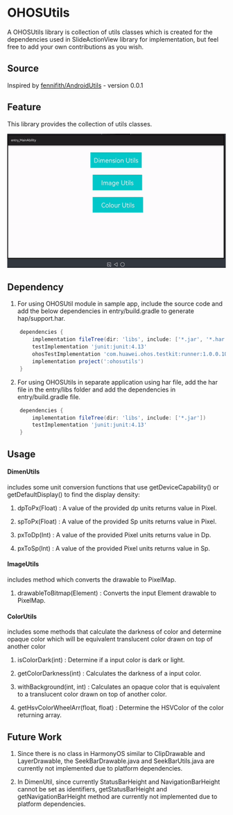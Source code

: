 # OHOSUtils

A OHOSUtils library is collection of utils classes which is created for the dependencies used in SlideActionView library for implementation, but feel free to add your own contributions as you wish.

## Source
Inspired by [fennifith/AndroidUtils](https://github.com/fennifith/AndroidUtils) - version 0.0.1

## Feature
This library provides the collection of utils classes.

![](screenshots/ohosutilsgif.gif)
## Dependency
1. For using OHOSUtil module in sample app, include the source code and add the below dependencies in entry/build.gradle to generate hap/support.har.
```groovy
	dependencies {
        implementation fileTree(dir: 'libs', include: ['*.jar', '*.har'])
        testImplementation 'junit:junit:4.13'
        ohosTestImplementation 'com.huawei.ohos.testkit:runner:1.0.0.100'
        implementation project(':ohosutils')
    }
```
2. For using OHOSUtils in separate application using har file, add the har file in the entry/libs folder and add the dependencies in entry/build.gradle file.
```groovy
	dependencies {
        implementation fileTree(dir: 'libs', include: ['*.jar'])
        testImplementation 'junit:junit:4.13'
    }
```

## Usage

#### DimenUtils

includes some unit conversion functions that use getDeviceCapability() or getDefaultDisplay() to find the display density:

1. dpToPx(Float) : A value of the provided dp units returns value in Pixel.

2. spToPx(Float) : A value of the provided Sp units returns value in Pixel.

3. pxToDp(Int) : A value of the provided Pixel units returns value in Dp.

4. pxToSp(Int) : A value of the provided Pixel units returns value in Sp.

#### ImageUtils

includes method which converts the drawable to PixelMap.

1. drawableToBitmap(Element) : Converts the input Element drawable to PixelMap.

####  ColorUtils

includes some methods that calculate the darkness of color and determine opaque color which will be equivalent translucent color drawn on top of another color

1. isColorDark(int) : Determine if a input color is dark or light. 

2. getColorDarkness(int) : Calculates the darkness of a input color.

3. withBackground(int, int) : Calculates an opaque color that is equivalent to a translucent color drawn on top of another color.

4. getHsvColorWheelArr(float, float) : Determine the HSVColor of the color returning array.

## Future Work

1. Since there is no class in HarmonyOS similar to ClipDrawable and LayerDrawable, the SeekBarDrawable.java and SeekBarUtils.java are currently not implemented due to platform dependencies.

2. In DimenUtil, since currently StatusBarHeight and NavigationBarHeight cannot be set as identifiers, getStatusBarHeight and getNavigationBarHeight method are currently not implemented due to platform dependencies.

 